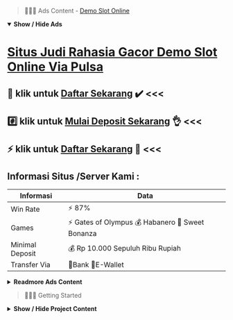 > :red_circle::red_circle::red_circle: Ads Content - [Demo Slot Online](https://atom.io/packages/demo-slot-online)

<details open><summary><b>Show / Hide Ads</b></summary>

# [Situs Judi Rahasia Gacor Demo Slot Online Via Pulsa](https://atom.io/packages/demo-slot-online)
## :gift: klik untuk [Daftar Sekarang](https://agentotoplay.net/) :heavy_check_mark: <<< 
## :hash: klik untuk [Mulai Deposit Sekarang](https://agentotoplay.net/promo/) :ok_hand: <<< 
## :zap: klik untuk [Daftar Sekarang](https://agentotoplay.net/promo/) :cake: <<< 

## Informasi Situs /Server Kami : 

| Informasi  | Data |
| ------------- | ------------- |
| Win Rate  | ⚡ 87% |
| Games  | ⚡ Gates of Olympus 💰 Habanero 🔱 Sweet Bonanza |
| Minimal Deposit  | 💰 Rp 10.000 Sepuluh Ribu Rupiah |
| Transfer Via  | 🏅Bank 🏅E-Wallet |

<details><summary><b>Readmore Ads Content</b></summary>

## Table Of Content
- [Tutorial Lengkap Situs Judi Slot Promo Terbaru](#situs-judi-slot-promo-terbaru)
- [Bocoran Terbaru Info Slot Gacor Hari Ini](#info-slot-gacor-hari-ini)
- [Cek Fakta Toto Slot4d](#toto-slot4d)
- [Cek Fakta Bonus New Member 100 Slot Game](#bonus-new-member-100-slot-game)
- [Trik Gacor Slot Aztec Gems](#slot-aztec-gems)
- [Ini Info Game Slot Cq9](#game-slot-cq9)
- [Dapatkan Info Situs Slot Gacor 2022](#situs-slot-gacor-2022)
- [Info Apk Gacor Permainan Slot Online](#permainan-slot-online)
- [Ketahui Info Game Slot Pragmatic](#game-slot-pragmatic)

## Situs Judi Slot Promo Terbaru
Bocoran Slot Gacor Hari ini Terbaru 2022 - 2023, Dengan banyaknya kesukaan mainan judi slot yang terdapat dalam link situs judi slot terbaru 2022 - 2023 kalian nggak hendak jadi suntuk di sepanjang mengambil risiko bersama pun presentase menggait jackpot pun bertambah besar. Sekali ulang terangkan mainan yang situs judi slot yang kadang-kadang hadiah sebutkan diatas mahir kalian mainkan bertepatan memanfaatkan 1 account maka pintar berawal dari beraneka ragam perangkat seperti computer, smartphone android pula ios serta jua tablet/ipad.
## Info Slot Gacor Hari Ini
Selalu Ada Tema Mesin Yang Diluncurkan, Dan jua salah tunggal keutamaan dari pertunjukan agentotoplay gacor musim ini yang membuat siapapun member akan selalu betah dengan suka memainkannya, sebab setiap minggunya akan selalu tersedia tema setelah itu sama beragam karakter anime yang diluncurkan untuk beragam provider game slot tersebut alhasil dijamin siapapun senantiasa bisa menikmati kegaduhan kegaduhan setelah itu dalam setiap karakter mesin yang disuguhkan.
## Toto Slot4d
Penyedia situs judi slot online semenjak meluaskan game fishing ataupun tembak ikan, mainan kapal ataupun game tembak lainnya. Game judi online ini mampu memberikan banyak ketengan untuk setiap Anggota yang bergabung. Umumnya game ini mengandalkan kecepatan lalu ketepatan tangan pemainnya. Pemain yang meraih poin sempurna akan dinyatakan menjadi pemenang dari babak game yang berlangsung lagi berhak mendapatkan hadiah sesuai pakai poin yang didapatkannya. Permainan ini cocok dimainkan detik Kamu mencari pilihan lain dari permainan slot online.
## Bonus New Member 100 Slot Game
Slot Online Habanero, Habanero terkenal bagaikan penyedia game yang layak digemari bagi pecinta judi slot Asia lagi Eropa. Provider habanero ini mempunyai tema serta bentuk mainan yang menarik lalu layak unik. Sehingga setiap Anggota yang tidak ringan merasakan kebosanan.
## Slot Aztec Gems
Jam Bermain Setiap Ketika, Alangkah mesin slot jelas mempunyai sela agar menyerap maxwin, sekian itu serta dikala bermain slot gates of olympus ini. Untuk menyerap maxwin menurut terus-menerus, Saudara saja kudu memahami jam jackpot agar dapat merajai semua ragam game. Kami udah mengoreksi jam berapa yang harus Anda permainan agar gampang menyambut jackpot. Kami mengusulkan Kamu agar bermain dalam pukul 06:00 – 07:40, 09:10 – 10:25, 11:15 – 13:00, 14:05 – 15:01, 16:04 – 18:22, 19:32 – 23:07, 02:00 – 03: 47. Pastinya dekat jam kondisi yang seperti itu paling efektik, dengan demikian memudahkan Kamu untuk mengizinkan jackpot saat game  gates of olympus.
## Game Slot Cq9
Gold Train, Permainan ini mengambil tema dari sebuah kereta emas. Game ini mula kali dirilis pada tanggal 29 Juni 2017 lagi telah ramai dimainkan batas begitu ini. Akhirnya mainan ini pun menjadi salah suatu pertunjukan yang amat populer. Maxwin yang sanggup kalian dapatkan merupakan sebesar dikali 500 dari nilai taruhan yang kalian pasang. Itu ialah nilai maxwin yang fenomenal beserta kalian mampu mendapatkan jackpot yang besar. Game yang tunggal ini memberikan nilai RTP ataupun Return To Player menjelang para pemainnya merupakan sebesar 97,16%. Jika kalian belum mengetes nya silahkan seumpama agar permainan game yang tunggal ini.
## Situs Slot Gacor 2022
Provider Judi Slot Habanero Online, Agen Slot Gacor terutama yang mampu kita infokan disini ialah Habanero. Dimana provider itu bisa menyampaikan Saudara keunggulan maupun ketangkasan segera dari jackpot terbesar di permainannya. Habanero sendiri sudah menjadi salah suatu Situs Slot Gacor 2022 yang mana benar-benar berpengalaman pada saat menghadirkan mainan Slot Gacor Gampang Menang atas beragam ragam kelebihan-kelebihannya. Bahkan dari seluruhnya kualitas Game Slot Gacor Terbaru telah segera dibekali karena pemakaian teknologi sama html5 yang mana mampu membuat segala mainan menjadi sepele diakses mempergunakan beraneka macam device, salah satunya yaitu Mobile Device. Sebagaimana mestinya, Provider Judi Slot tersebut serta telah bisa merundingkan tidak sedikit sekali keahlian unggul atas berbagai macam gaya permainannya. Seperti : slot online koi gate, slot online hot hot fruit, slot online fa cai shen, lalu slot wealth inn.
## Permainan Slot Online
Slot Online memang jadi salah tunggal mainan yang punya daya tarik layak tinggi pada kalangan masyarakat, tidak sedikit diantara Anggota taruhan judi yang mewujudkan slot selaku preferensi pertunjukan langganannya. Selain sanggup memberikan keseruan lagi kesenangan, pertunjukan ini lumayan memberikan kesempatan lalu harapan Anggota dapat ketangkasan yang besar lagi menjanjikan. Pemain bisa memanfaatkan sumber penghasilan dari bonus, promo, jackpot ratusan juta dan lainnya sebagainya. Selain itu agak member yang bercampur dapat merealisasi ini selaku salah suatu mainan yang mampu menghilangkan stres beserta kebosanan. Pasalnya pada dalamnya terdapat banyak sekali variasi pertunjukan dari tidak sedikit saringan provider yang tersedia.
## Game Slot Pragmatic
Kenapa wajar bermain pada situs slot gacor ini ?
Kami menjadi penyedia dari situs judi slot gacor sudah jelas mempunyai jurusan setuju bagi setiap membernya. Dimana haluan ini sendiri ditunjukkan supaya sekiranya sanggup memberikan menduga kesehatan untuk setiap member disaat selagi memprakarsai permainannya. Nah, menduga menyamankan itu terdapat dari kebebasan saat menyeleksi mana serupa mainan slot gacor yang mau Anda mainkan beserta menangkan datang pakai ketersediaan atas layanan customer service 24 jam online setiap harinya agak sudah ada disini.

</details>

</details>

> :red_circle::red_circle::red_circle: Getting Started

<details><summary><b>Show / Hide Project Content</b></summary>

#  Project Name / Title : 
ATPEngine Project #18
##  Getting Started : 
These instructions will get you a copy of the project up and running on your local machine for development and testing purposes. See deployment for notes on how to deploy the project on a live system.

##  Installation for ATPEngine Project #18 : 
A step by step guide that will tell you how to get the development environment up and running.
<ul><li>How to install #1</li><li>How to install #2</li><li>How to install #3</li><li>How to install #4</li><li>How to install #5</li><li>How to install #6</li></ul>

##  Usage : 
A few examples of useful commands and/or tasks.
<ul><li>Usage #1</li><li>Usage  #2</li><li>Usage  #3</li><li>Usage #4</li><li>Usage  #5</li><li>Usage  #6</li></ul>

##  Ads Links : 
Get To Know about our other ads.


[Slot Penghasil Uang Paling Rekomendasi](https://atom.io/packages/slot-penghasil-uang)

[Slot Server Kamboja No 1](https://atom.io/packages/slot-server-kamboja)

[Spbo Slot Paling Terbaik](https://atom.io/packages/spbo-slot)

[Judi Slot Terbaik Lagi Viral](https://atom.io/packages/judi-slot-terbaik)

[Slot Terbaru 2022 Via Pulsa Tanpa Potongan](https://atom.io/packages/slot-terbaru-2022)

[Joker123 Slot Login Gampang Jp](https://atom.io/packages/joker123-slot-login)

[Toto Slot 777 Menghasilkan Uang](https://atom.io/packages/toto-slot-777)

[Slot Pakai Dana Gampang Jackpot](https://atom.io/packages/slot-pakai-dana)

[Game Slot Online Paling Gacor](https://atom.io/packages/game-slot-online)

[Slot Terpercaya 2021 Via Pulsa Indosat](https://atom.io/packages/slot-terpercaya-2021)

##  Additional Project That Can Be Usefull : 
Get To Know about our other projects.


[ATPEngine Project #92](https://atom.io/packages/atpengine-project-92)

[ATPEngine Project #21](https://atom.io/packages/atpengine-project-21)

[ATPEngine Project #41](https://atom.io/packages/atpengine-project-41)

[ATPEngine Project #99](https://atom.io/packages/atpengine-project-99)

[ATPEngine Project #37](https://atom.io/packages/atpengine-project-37)

[ATPEngine Project #77](https://atom.io/packages/atpengine-project-77)

[ATPEngine Project #62](https://atom.io/packages/atpengine-project-62)

[ATPEngine Project #20](https://atom.io/packages/atpengine-project-20)

[ATPEngine Project #14](https://atom.io/packages/atpengine-project-14)

##  Master Project : 
Incase you want to know more about our master project, please visit [ATPEngine Home Project](https://atom.io/packages/atpengine-home-project)

</details>
